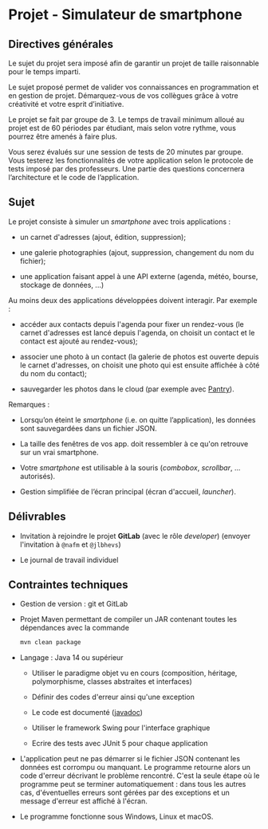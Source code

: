 # Projet - Simulateur de smartphone

## Directives générales

Le sujet du projet sera imposé afin de garantir un projet de taille raisonnable
pour le temps imparti.

Le sujet proposé permet de valider vos connaissances en programmation et en
gestion de projet. Démarquez-vous de vos collègues grâce à votre créativité et
votre esprit d’initiative.

Le projet se fait par groupe de 3. Le temps de travail minimum alloué au projet
est de 60 périodes par étudiant, mais selon votre rythme, vous pourrez être
amenés à faire plus.

Vous serez évalués sur une session de tests de 20 minutes par groupe. Vous
testerez les fonctionnalités de votre application selon le protocole de tests
imposé par des professeurs. Une partie des questions concernera
l’architecture et le code de l’application.

## Sujet

Le projet consiste à simuler un *smartphone* avec trois applications :

- un carnet d'adresses (ajout, édition, suppression);

- une galerie photographies (ajout, suppression, changement du nom du fichier);

- une application faisant appel à une API externe (agenda, météo, bourse, stockage
  de données, ...)

Au moins deux des applications développées doivent interagir. Par exemple :

- accéder aux contacts depuis l'agenda pour fixer un rendez-vous (le carnet
  d'adresses est lancé depuis l'agenda, on choisit un contact et le contact est
  ajouté au rendez-vous);

- associer une photo à un contact (la galerie de photos est ouverte depuis le
  carnet d'adresses, on choisit une photo qui est ensuite affichée à côté du nom
  du contact);

- sauvegarder les photos dans le cloud (par exemple avec
  [Pantry](https://getpantry.cloud)).

Remarques :

-	Lorsqu’on éteint le *smartphone* (i.e. on quitte l’application),
  les données sont sauvegardées dans un fichier JSON.

-	La taille des fenêtres de vos app. doit ressembler à ce qu'on retrouve sur un vrai smartphone.

-	Votre *smartphone* est utilisable à la souris (*combobox*, *scrollbar*, ... autorisés).

-	Gestion simplifiée de l’écran principal (écran d'accueil, *launcher*).

## Délivrables

- Invitation à rejoindre le projet **GitLab** (avec le rôle *developer*)
  (envoyer l'invitation à `@nafm` et `@jlbhevs`)

- Le journal de travail individuel

## Contraintes techniques

- Gestion de version : git et GitLab

- Projet Maven permettant de compiler un JAR contenant toutes les dépendances
  avec la commande

  ```bash
  mvn clean package
  ```

- Langage : Java 14 ou supérieur

  - Utiliser le paradigme objet vu en cours (composition, héritage, polymorphisme, classes abstraites et interfaces)

  - Définir des codes d'erreur ainsi qu'une exception

  - Le code est documenté ([javadoc](https://docs.oracle.com/javase/8/docs/technotes/tools/windows/javadoc.html))

  - Utiliser le framework Swing pour l'interface graphique

  - Ecrire des tests avec JUnit 5 pour chaque application

- L'application peut ne pas démarrer si le fichier JSON contenant les données
  est corrompu ou manquant. Le programme retourne alors un code d'erreur
  décrivant le problème rencontré. C'est la seule étape où le programme
  peut se terminer automatiquement : dans tous les autres cas, d'éventuelles
  erreurs sont gérées par des exceptions et un message d'erreur est affiché à
  l'écran.

- Le programme fonctionne sous Windows, Linux et macOS.
